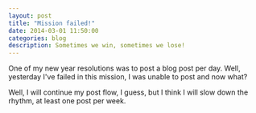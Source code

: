 ```yaml
---
layout: post
title: "Mission failed!"
date: 2014-03-01 11:50:00
categories: blog
description: Sometimes we win, sometimes we lose!
---
```


One of my new year resolutions was to post a blog post per day. Well, yesterday I've failed in this mission, I was unable to post and now what?

Well, I will continue my post flow, I guess, but I think I will slow down the rhythm, at least one post per week.